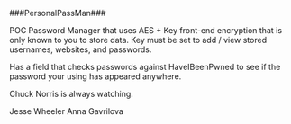###PersonalPassMan###

POC Password Manager that uses AES + Key front-end encryption that is only known to you to store data. Key must be set to add / view stored usernames, websites, and passwords.

Has a field that checks passwords against HaveIBeenPwned to see if the password your using has appeared anywhere.

Chuck Norris is always watching.

Jesse Wheeler
Anna Gavrilova
